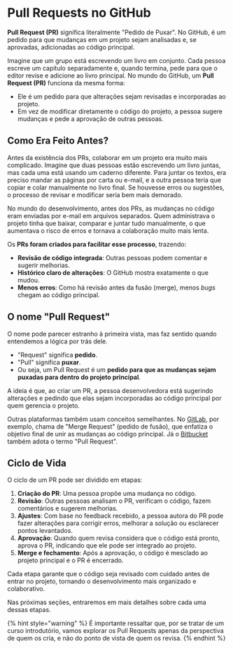 # Pull Requests no GitHub

**Pull Request (PR)** significa literalmente "Pedido de Puxar". No GitHub, é um pedido para que mudanças em um projeto sejam analisadas e, se aprovadas, adicionadas ao código principal.

Imagine que um grupo está escrevendo um livro em conjunto. Cada pessoa escreve um capítulo separadamente e, quando termina, pede para que o editor revise e adicione ao livro principal. No mundo do GitHub, um **Pull Request (PR)** funciona da mesma forma:

* Ele é um pedido para que alterações sejam revisadas e incorporadas ao projeto.
* Em vez de modificar diretamente o código do projeto, a pessoa sugere mudanças e pede a aprovação de outras pessoas.

## Como Era Feito Antes?

Antes da existência dos PRs, colaborar em um projeto era muito mais complicado. Imagine que duas pessoas estão escrevendo um livro juntas, mas cada uma está usando um caderno diferente. Para juntar os textos, era preciso mandar as páginas por carta ou e-mail, e a outra pessoa teria que copiar e colar manualmente no livro final. Se houvesse erros ou sugestões, o processo de revisar e modificar seria bem mais demorado.

No mundo do desenvolvimento, antes dos PRs, as mudanças no código eram enviadas por e-mail em arquivos separados. Quem administrava o projeto tinha que baixar, comparar e juntar tudo manualmente, o que aumentava o risco de erros e tornava a colaboração muito mais lenta.

Os **PRs foram criados para facilitar esse processo**, trazendo:

* **Revisão de código integrada**: Outras pessoas podem comentar e sugerir melhorias.
* **Histórico claro de alterações**: O GitHub mostra exatamente o que mudou.
* **Menos erros**: Como há revisão antes da fusão (merge), menos _bugs_ chegam ao código principal.

## O nome "Pull Request"

O nome pode parecer estranho à primeira vista, mas faz sentido quando entendemos a lógica por trás dele.

* "Request" significa **pedido**.
* "Pull" significa **puxar**.
* Ou seja, um Pull Request é um **pedido para que as mudanças sejam puxadas para dentro do projeto principal**.

A ideia é que, ao criar um PR, a pessoa desenvolvedora está sugerindo alterações e pedindo que elas sejam incorporadas ao código principal por quem gerencia o projeto.

Outras plataformas também usam conceitos semelhantes. No [GitLab](https://about.gitlab.com/), por exemplo, chama de "Merge Request" (pedido de fusão), que enfatiza o objetivo final de unir as mudanças ao código principal. Já o [Bitbucket](https://bitbucket.org/product/) também adota o termo "Pull Request".

## Ciclo de Vida

O ciclo de um PR pode ser dividido em etapas:

1. **Criação do PR**: Uma pessoa propõe uma mudança no código.
2. **Revisão**: Outras pessoas analisam o PR, verificam o código, fazem comentários e sugerem melhorias.
3. **Ajustes**: Com base no feedback recebido, a pessoa autora do PR pode fazer alterações para corrigir erros, melhorar a solução ou esclarecer pontos levantados.
4. **Aprovação**: Quando quem revisa considera que o código está pronto, aprova o PR, indicando que ele pode ser integrado ao projeto.
5. **Merge e fechamento**: Após a aprovação, o código é mesclado ao projeto principal e o PR é encerrado.

Cada etapa garante que o código seja revisado com cuidado antes de entrar no projeto, tornando o desenvolvimento mais organizado e colaborativo.

Nas próximas seções, entraremos em mais detalhes sobre cada uma dessas etapas.&#x20;

{% hint style="warning" %}
É importante ressaltar que, por se tratar de um curso introdutório, vamos explorar os Pull Requests apenas da perspectiva de quem os cria, e não do ponto de vista de quem os revisa.
{% endhint %}
